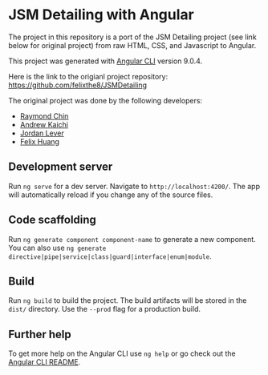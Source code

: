 # JSM Detailing with Angular

The project in this repository is a port of the JSM Detailing project (see link below for original project) from raw HTML, CSS, and Javascript to Angular. 

This project was generated with [Angular CLI](https://github.com/angular/angular-cli) version 9.0.4.

Here is the link to the origianl project repository: https://github.com/felixthe8/JSMDetailing 

The original project was done by the following developers:
* [Raymond Chin](https://github.com/Rcchin)
* [Andrew Kaichi](https://github.com/ahkaichi)
* [Jordan Lever](https://github.com/JoLever)
* [Felix Huang](https://github.com/felixthe8)


## Development server

Run `ng serve` for a dev server. Navigate to `http://localhost:4200/`. The app will automatically reload if you change any of the source files.

## Code scaffolding

Run `ng generate component component-name` to generate a new component. You can also use `ng generate directive|pipe|service|class|guard|interface|enum|module`.

## Build

Run `ng build` to build the project. The build artifacts will be stored in the `dist/` directory. Use the `--prod` flag for a production build.

## Further help

To get more help on the Angular CLI use `ng help` or go check out the [Angular CLI README](https://github.com/angular/angular-cli/blob/master/README.md).
